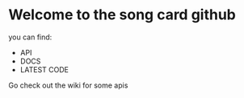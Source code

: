 # Welcome to the song card github

you can find:

- API
- DOCS
- LATEST CODE

Go check out the wiki for some apis
